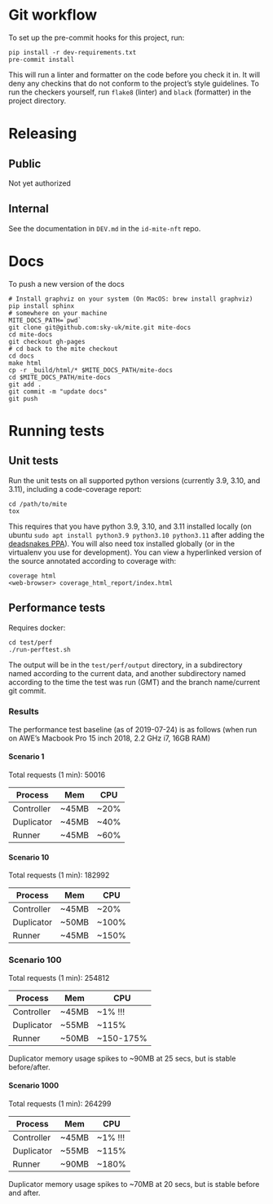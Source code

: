 # Git workflow

To set up the pre-commit hooks for this project, run:

```
pip install -r dev-requirements.txt
pre-commit install
```

This will run a linter and formatter on the code before you check it in.
It will deny any checkins that do not conform to the projectʼs style
guidelines.  To run the checkers yourself, run `flake8` (linter) and
`black` (formatter) in the project directory.

# Releasing

## Public

Not yet authorized

## Internal

See the documentation in `DEV.md` in the `id-mite-nft` repo.

# Docs

To push a new version of the docs

```
# Install graphviz on your system (On MacOS: brew install graphviz)
pip install sphinx
# somewhere on your machine
MITE_DOCS_PATH=`pwd`
git clone git@github.com:sky-uk/mite.git mite-docs
cd mite-docs
git checkout gh-pages
# cd back to the mite checkout
cd docs
make html
cp -r _build/html/* $MITE_DOCS_PATH/mite-docs
cd $MITE_DOCS_PATH/mite-docs
git add .
git commit -m "update docs"
git push
```

# Running tests

## Unit tests

Run the unit tests on all supported python versions (currently 3.9,
3.10, and 3.11), including a code-coverage report:

```
cd /path/to/mite
tox
```

This requires that you have python 3.9, 3.10, and 3.11 installed locally (on
ubuntu `sudo apt install python3.9 python3.10 python3.11` after adding the
[deadsnakes
PPA](https://launchpad.net/~deadsnakes/+archive/ubuntu/ppa)).  You will
also need tox installed globally (or in the virtualenv you use for
development).  You can view a hyperlinked version of the source
annotated according to coverage with:

```
coverage html
<web-browser> coverage_html_report/index.html
```

## Performance tests

Requires docker:

```
cd test/perf
./run-perftest.sh
```

The output will be in the `test/perf/output` directory, in a
subdirectory named according to the current data, and another
subdirectory named according to the time the test was run (GMT) and the
branch name/current git commit.

### Results

The performance test baseline (as of 2019-07-24) is as follows (when run
on AWEʼs Macbook Pro 15 inch 2018, 2.2 GHz i7, 16GB RAM)

#### Scenario 1

Total requests (1 min): 50016

| Process    | Mem   | CPU  |
|------------|-------|------|
| Controller | ~45MB | ~20% |
| Duplicator | ~45MB | ~40% |
| Runner     | ~45MB | ~60% |

#### Scenario 10

Total requests (1 min): 182992

| Process    | Mem   | CPU   |
|------------|-------|-------|
| Controller | ~45MB | ~20%  |
| Duplicator | ~50MB | ~100% |
| Runner     | ~45MB | ~150% |

### Scenario 100

Total requests (1 min): 254812

| Process    | Mem   | CPU       |
|------------|-------|-----------|
| Controller | ~45MB | ~1% !!!   |
| Duplicator | ~55MB | ~115%     |
| Runner     | ~50MB | ~150-175% |

Duplicator memory usage spikes to ~90MB at 25 secs, but is stable
before/after.

#### Scenario 1000

Total requests (1 min): 264299

| Process    | Mem   | CPU     |
|------------|-------|---------|
| Controller | ~45MB | ~1% !!! |
| Duplicator | ~55MB | ~115%   |
| Runner     | ~90MB | ~180%   |

Duplicator memory usage spikes to ~70MB at 20 secs, but is stable before
and after.
